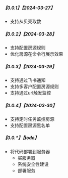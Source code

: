##### 【0.0.1】【2024-03-27】
- 支持从贝壳取数

##### 【0.0.2】【2024-03-28】
- 支持配置房源规则
- 优化房源在命令行展示效果

##### 【0.0.3】【2024-03-29】
- 支持通过飞书通知
- 支持多客户配置房源规则
- 支持通过url触发监控

##### 【0.0.4】【2024-03-30】
- 支持定时任务监控房源
- 支持配置房源黑名单

##### 【0.0.*】【todo】
- 将代码部署到服务器
  - 买服务器
  - 系统安全性建设
  - 部署服务